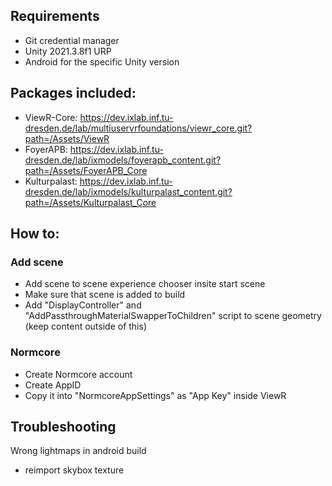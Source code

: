 ## Requirements
- Git credential manager
- Unity 2021.3.8f1 URP
- Android for the specific Unity version

## Packages included:
- ViewR-Core:  https://dev.ixlab.inf.tu-dresden.de/lab/multiuservrfoundations/viewr_core.git?path=/Assets/ViewR
- FoyerAPB: https://dev.ixlab.inf.tu-dresden.de/lab/ixmodels/foyerapb_content.git?path=/Assets/FoyerAPB_Core
- Kulturpalast: https://dev.ixlab.inf.tu-dresden.de/lab/ixmodels/kulturpalast_content.git?path=/Assets/Kulturpalast_Core

## How to:

### Add scene

- Add scene to scene experience chooser insite start scene
- Make sure that scene is added to build
- Add "DisplayController" and "AddPassthroughMaterialSwapperToChildren" script to scene geometry (keep content outside of this)

### Normcore

- Create Normcore account
- Create AppID
- Copy it into "NormcoreAppSettings" as "App Key" inside ViewR

## Troubleshooting

Wrong lightmaps in android build
- reimport skybox texture
